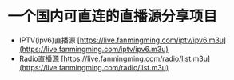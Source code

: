 # 一个国内可直连的直播源分享项目
- IPTV(ipv6)直播源 [https://live.fanmingming.com/iptv/ipv6.m3u](https://live.fanmingming.com/iptv/ipv6.m3u)
- Radio直播源 [https://live.fanmingming.com/radio/list.m3u](https://live.fanmingming.com/radio/list.m3u)
